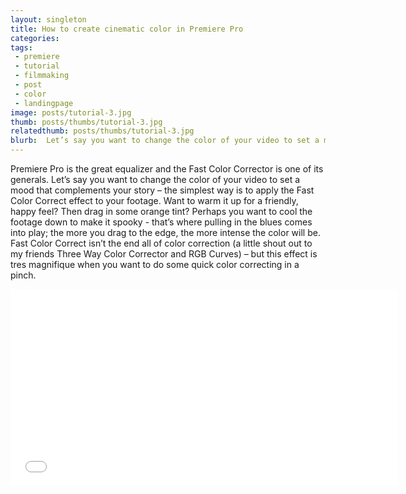 ```yaml
---
layout: singleton
title: How to create cinematic color in Premiere Pro
categories:
tags:
 - premiere
 - tutorial
 - filmmaking
 - post
 - color
 - landingpage
image: posts/tutorial-3.jpg
thumb: posts/thumbs/tutorial-3.jpg
relatedthumb: posts/thumbs/tutorial-3.jpg
blurb:  Let’s say you want to change the color of your video to set a mood that complements your story...
---
```


Premiere Pro is the great equalizer and the Fast Color Corrector is one of its generals. Let’s say you want to change the color of your video to set a mood that complements your story – the simplest way is to apply the Fast Color Correct effect to your footage. Want to warm it up for a friendly, happy feel? Then drag in some orange tint? Perhaps you want to cool the footage down to make it spooky - that’s where pulling in the blues comes into play; the more you drag to the edge, the more intense the color will be. Fast Color Correct isn’t the end all of color correction (a little shout out to my friends Three Way Color Corrector and RGB Curves) – but this effect is tres magnifique when you want to do some quick color correcting in a pinch.

<iframe class="youtube" width="620" height="315" src="//www.youtube.com/embed/aXt_gM4ah_4" frameborder="0" allowfullscreen></iframe>